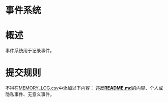 # 事件系统

# 概述

事件系统用于记录事件。

# 提交规则

不得在[MEMORY_LOG.csv](MEMORY_LOG.csv)中添加以下内容：
违反[**README.md**](../../README.md)的内容、个人或隐私事件、无意义事件。